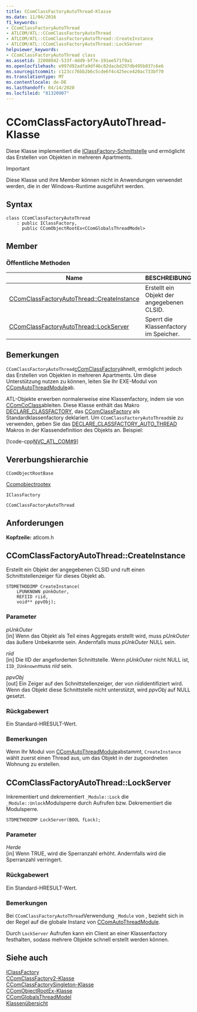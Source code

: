 ```yaml
---
title: CComClassFactoryAutoThread-Klasse
ms.date: 11/04/2016
f1_keywords:
- CComClassFactoryAutoThread
- ATLCOM/ATL::CComClassFactoryAutoThread
- ATLCOM/ATL::CComClassFactoryAutoThread::CreateInstance
- ATLCOM/ATL::CComClassFactoryAutoThread::LockServer
helpviewer_keywords:
- CComClassFactoryAutoThread class
ms.assetid: 22008042-533f-4dd9-bf7e-191ee571f9a1
ms.openlocfilehash: e997d92adfa9df46c82dacbd297db495b037c6e6
ms.sourcegitcommit: c123cc76bb2b6c5cde6f4c425ece420ac733bf70
ms.translationtype: MT
ms.contentlocale: de-DE
ms.lasthandoff: 04/14/2020
ms.locfileid: "81320907"
---
```

# <a name="ccomclassfactoryautothread-class"></a>CComClassFactoryAutoThread-Klasse

Diese Klasse implementiert die [IClassFactory-Schnittstelle](/windows/win32/api/unknwnbase/nn-unknwnbase-iclassfactory) und ermöglicht das Erstellen von Objekten in mehreren Apartments.

> [!IMPORTANT]
> Diese Klasse und ihre Member können nicht in Anwendungen verwendet werden, die in der Windows-Runtime ausgeführt werden.

## <a name="syntax"></a>Syntax

```
class CComClassFactoryAutoThread
    : public IClassFactory,
      public CComObjectRootEx<CComGlobalsThreadModel>
```

## <a name="members"></a>Member

### <a name="public-methods"></a>Öffentliche Methoden

|Name|BESCHREIBUNG|
|----------|-----------------|
|[CComClassFactoryAutoThread::CreateInstance](#createinstance)|Erstellt ein Objekt der angegebenen CLSID.|
|[CComClassFactoryAutoThread::LockServer](#lockserver)|Sperrt die Klassenfactory im Speicher.|

## <a name="remarks"></a>Bemerkungen

`CComClassFactoryAutoThread`[cComClassFactory](../../atl/reference/ccomclassfactory-class.md)ähnelt, ermöglicht jedoch das Erstellen von Objekten in mehreren Apartments. Um diese Unterstützung nutzen zu können, leiten Sie Ihr EXE-Modul von [CComAutoThreadModule](../../atl/reference/ccomautothreadmodule-class.md)ab.

ATL-Objekte erwerben normalerweise eine Klassenfactory, indem sie von [CComCoClass](../../atl/reference/ccomcoclass-class.md)ableiten. Diese Klasse enthält das Makro [DECLARE_CLASSFACTORY](aggregation-and-class-factory-macros.md#declare_classfactory), das [CComClassFactory](../../atl/reference/ccomclassfactory-class.md) als Standardklassenfactory deklariert. Um `CComClassFactoryAutoThread`sie zu verwenden, geben Sie das [DECLARE_CLASSFACTORY_AUTO_THREAD](aggregation-and-class-factory-macros.md#declare_classfactory_auto_thread) Makros in der Klassendefinition des Objekts an. Beispiel:

[!code-cpp[NVC_ATL_COM#9](../../atl/codesnippet/cpp/ccomclassfactoryautothread-class_1.h)]

## <a name="inheritance-hierarchy"></a>Vererbungshierarchie

`CComObjectRootBase`

[Ccomobjectrootex](../../atl/reference/ccomobjectrootex-class.md)

`IClassFactory`

`CComClassFactoryAutoThread`

## <a name="requirements"></a>Anforderungen

**Kopfzeile:** atlcom.h

## <a name="ccomclassfactoryautothreadcreateinstance"></a><a name="createinstance"></a>CComClassFactoryAutoThread::CreateInstance

Erstellt ein Objekt der angegebenen CLSID und ruft einen Schnittstellenzeiger für dieses Objekt ab.

```
STDMETHODIMP CreateInstance(
    LPUNKNOWN pUnkOuter,
    REFIID riid,
    void** ppvObj);
```

### <a name="parameters"></a>Parameter

*pUnkOuter*<br/>
[in] Wenn das Objekt als Teil eines Aggregats erstellt wird, muss *pUnkOuter* das äußere Unbekannte sein. Andernfalls muss *pUnkOuter* NULL sein.

*riid*<br/>
[in] Die IID der angeforderten Schnittstelle. Wenn *pUnkOuter* nicht NULL ist, `IID_IUnknown`muss *riid* sein.

*ppvObj*<br/>
[out] Ein Zeiger auf den Schnittstellenzeiger, der von *riid*identifiziert wird. Wenn das Objekt diese Schnittstelle nicht unterstützt, wird *ppvObj* auf NULL gesetzt.

### <a name="return-value"></a>Rückgabewert

Ein Standard-HRESULT-Wert.

### <a name="remarks"></a>Bemerkungen

Wenn Ihr Modul von [CComAutoThreadModule](../../atl/reference/ccomautothreadmodule-class.md)abstammt, `CreateInstance` wählt zuerst einen Thread aus, um das Objekt in der zugeordneten Wohnung zu erstellen.

## <a name="ccomclassfactoryautothreadlockserver"></a><a name="lockserver"></a>CComClassFactoryAutoThread::LockServer

Inkrementiert und dekrementiert `_Module::Lock` die `_Module::Unlock`Modulsperre durch Aufrufen bzw. Dekrementiert die Modulsperre.

```
STDMETHODIMP LockServer(BOOL fLock);
```

### <a name="parameters"></a>Parameter

*Herde*<br/>
[in] Wenn TRUE, wird die Sperranzahl erhöht. Andernfalls wird die Sperranzahl verringert.

### <a name="return-value"></a>Rückgabewert

Ein Standard-HRESULT-Wert.

### <a name="remarks"></a>Bemerkungen

Bei `CComClassFactoryAutoThread`Verwendung `_Module` von , bezieht sich in der Regel auf die globale Instanz von [CComAutoThreadModule](../../atl/reference/ccomautothreadmodule-class.md).

Durch `LockServer` Aufrufen kann ein Client an einer Klassenfactory festhalten, sodass mehrere Objekte schnell erstellt werden können.

## <a name="see-also"></a>Siehe auch

[IClassFactory](/windows/win32/api/unknwnbase/nn-unknwnbase-iclassfactory)<br/>
[CComClassFactory2-Klasse](../../atl/reference/ccomclassfactory2-class.md)<br/>
[CComClassFactorySingleton-Klasse](../../atl/reference/ccomclassfactorysingleton-class.md)<br/>
[CComObjectRootEx-Klasse](../../atl/reference/ccomobjectrootex-class.md)<br/>
[CComGlobalsThreadModel](atl-typedefs.md#ccomglobalsthreadmodel)<br/>
[Klassenübersicht](../../atl/atl-class-overview.md)
